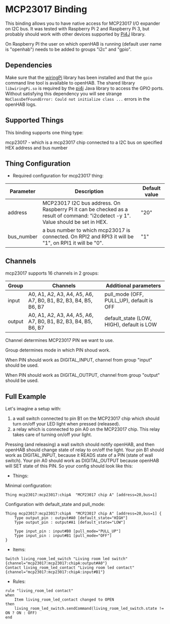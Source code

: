 # MCP23017 Binding

This binding allows you to have native access for MCP23017 I/O expander on I2C bus.
It was tested with Raspberry Pi 2 and Raspberry Pi 3, but probably should work with other devices supported by [Pi4J](http://pi4j.com/) library.

On Raspberry PI the user on which openHAB is running (default user name is "openhab") needs to be added to groups "i2c" and  "gpio".

## Dependencies

Make sure that the [wiringPi](http://wiringpi.com/) library has been installed and that the `gpio` command line tool is available to openHAB.
The shared library `libwiringPi.so` is required by the [pi4j](http://pi4j.com/) Java library to access the GPIO ports.
Without satisfying this dependency you will see strange `NoClassDefFoundError: Could not initialize class ...` errors in the openHAB logs.

## Supported Things

This binding supports one thing type:

mcp23017 - which is a mcp23017 chip connected to a I2C bus on specified HEX address and bus number

## Thing Configuration

* Required configuration for mcp23017 thing:

 | Parameter  | Description                                                                                                                       | Default value |
|------------|-----------------------------------------------------------------------------------------------------------------------------------|---------------|
| address    | MCP23017 I2C bus address. On Raspberry PI it can be checked as a result of command: "i2cdetect -y 1". Value should be set in HEX. | "20"          |
| bus_number | a bus number to which mcp23017 is connected. On RPI2 and RPI3 it will be "1", on RPI1 it will be "0".                             | "1"           |

## Channels

mcp23017 supports 16 channels in 2 groups:

 | Group |                       Channels                                   |           Additional parameters           |
 |  ---  |                          ---                                     |                      ---                  |
 | input | A0, A1, A2, A3, A4, A5, A6, A7, B0, B1, B2, B3, B4, B5, B6, B7   | pull_mode (OFF, PULL_UP), default is OFF  |
 | output| A0, A1, A2, A3, A4, A5, A6, A7, B0, B1, B2, B3, B4, B5, B6, B7   | default_state (LOW, HIGH), default is LOW |

 Channel determines MCP23017 PIN we want to use.

 Group determines mode in which PIN shoud work.

 When PIN should work as DIGITAL_INPUT, channel from group "input" should be used.

 When PIN should work as DIGITAL_OUTPUT, channel from group "output" should be used.

## Full Example

Let's imagine a setup with:

 1. a wall switch connected to pin B1 on the MCP23017 chip which should turn on/off your LED light when pressed (released).
 2. a relay which is connected to pin A0 on the MCP23017 chip. This relay takes care of turning on/off your light.

  Pressing (and releasing) a wall switch should notify openHAB, and then openHAB should change state of relay to on/off the light.
  Your pin B1 should work as DIGITAL_INPUT, because it READS state of a PIN (state of wall switch). Your pin A0 should work as DIGITAL_OUTPUT
  because openHAB will SET state of this PIN. So your config should look like this:

*   Things:

Minimal configuration:
```
Thing mcp23017:mcp23017:chipA  "MCP23017 chip A" [address=20,bus=1]
```

Configuration with default_state and pull_mode:
```
Thing mcp23017:mcp23017:chipA  "MCP23017 chip A" [address=20,bus=1] {
    Type output_pin : output#A0 [default_state="HIGH"]
    Type output_pin : output#A1 [default_state="LOW"]

    Type input_pin : input#B0 [pull_mode="PULL_UP"]
    Type input_pin : input#B1 [pull_mode="OFF"]
}
```

*   Items:

```
Switch living_room_led_switch "Living room led switch"  {channel="mcp23017:mcp23017:chipA:output#A0"}
Contact living_room_led_contact "Living room led contact"  {channel="mcp23017:mcp23017:chipA:input#B1"}
```

*   Rules:

```
rule "living_room_led contact"
when
    Item living_room_led_contact changed to OPEN
then
    living_room_led_switch.sendCommand(living_room_led_switch.state != ON ? ON : OFF)
end

```
